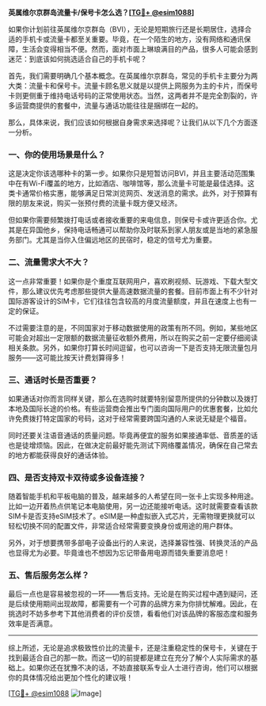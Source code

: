 **英属维尔京群岛流量卡/保号卡怎么选？[[TG💪+ @esim1088](https://t.me/s/esim1088)]**

如果你计划前往英属维尔京群岛（BVI），无论是短期旅行还是长期居住，选择合适的手机卡或流量卡都至关重要。毕竟，在一个陌生的地方，没有网络和通讯保障，生活会变得相当不便。然而，面对市面上琳琅满目的产品，很多人可能会感到迷茫：到底该如何挑选适合自己的手机卡呢？

首先，我们需要明确几个基本概念。在英属维尔京群岛，常见的手机卡主要分为两大类：流量卡和保号卡。流量卡顾名思义就是以提供上网服务为主的卡片，而保号卡则更侧重于维持电话号码的正常使用状态。当然，这两者并不是完全割裂的，许多运营商提供的套餐中，流量与通话功能往往是捆绑在一起的。

那么，具体来说，我们应该如何根据自身需求来选择呢？让我们从以下几个方面逐一分析。

### **一、你的使用场景是什么？**
这是决定你该选哪种卡的第一步。如果你只是短暂访问BVI，并且主要活动范围集中在有Wi-Fi覆盖的地方，比如酒店、咖啡馆等，那么流量卡可能是最佳选择。这类卡通常价格实惠，能够满足日常浏览网页、发送消息的需求。此外，对于预算有限的朋友来说，购买一张预付费的流量卡既方便又经济。

但如果你需要频繁拨打电话或者接收重要的来电信息，则保号卡或许更适合你。尤其是在异国他乡，保持电话畅通可以帮助你及时联系到家人朋友或是当地的紧急服务部门。尤其是当你入住偏远地区的民宿时，稳定的信号尤为重要。

### **二、流量需求大不大？**
这一点非常重要！如果你是个重度互联网用户，喜欢刷视频、玩游戏、下载大型文件，那么建议优先考虑那些提供大量高速数据流量的套餐。目前市面上有不少针对国际游客设计的SIM卡，它们往往包含较高的月度流量额度，并且在速度上也有一定的保证。

不过需要注意的是，不同国家对于移动数据使用的政策有所不同。例如，某些地区可能会对超出一定限额的数据流量征收额外费用，所以在购买之前一定要仔细阅读相关条款。另外，如果你打算长时间逗留，也可以咨询一下是否支持无限流量包月服务——这可能比按天计费划算得多！

### **三、通话时长是否重要？**
如果通话对你而言同样关键，那么在选购时就要特别留意所提供的分钟数以及拨打本地及国际长途的价格。有些运营商会推出专门面向国际用户的优惠套餐，比如允许免费拨打特定国家的号码，这对于经常需要跨国沟通的人来说无疑是个福音。

同时还要关注语音通话的质量问题。毕竟再便宜的服务如果接通率低、音质差的话也是徒增烦恼。因此，在做决定前最好能先测试下网络覆盖情况，确保在自己常去的地方都能获得良好的通话体验。

### **四、是否支持双卡双待或多设备连接？**
随着智能手机和平板电脑的普及，越来越多的人希望在同一张卡上实现多种用途。比如一边开着热点供笔记本电脑使用，另一边还能接听电话。这时就需要查看该款SIM卡是否支持eSIM技术了。eSIM是一种虚拟嵌入式芯片，无需物理更换就可以轻松切换不同的配置文件，非常适合经常需要变换身份或用途的用户群体。

另外，对于想要携带多部电子设备出行的人来说，选择兼容性强、转换灵活的产品也显得尤为必要。毕竟谁也不想因为忘记带备用电源而错失重要消息吧！

### **五、售后服务怎么样？**
最后一点也是容易被忽视的一环——售后支持。无论是在购买过程中遇到疑问，还是后续使用期间出现故障，都需要有一个可靠的品牌方来为你排忧解难。因此，在挑选时不妨多参考下其他消费者的评价反馈，看看他们对该品牌的客服态度和服务效率是否满意。

---

综上所述，无论是追求极致性价比的流量卡，还是注重稳定性的保号卡，关键在于找到最适合自己的那一款。而这一切的前提都是建立在充分了解个人实际需求的基础上。如果你还在犹豫不决的话，不妨直接联系专业人士进行咨询，他们可以根据你的具体情况给出更加个性化的建议哦！

[[TG💪+ @esim1088](https://t.me/s/esim1088) ![Image](https://i.postimg.cc/4NQfJmqS/Snipaste-2025-05-13-00-14-12.png)]